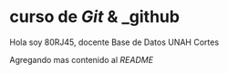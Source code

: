 # curso de _Git_ & _github

Hola soy 80RJ45, docente Base de Datos UNAH Cortes

Agregando mas contenido al _README_